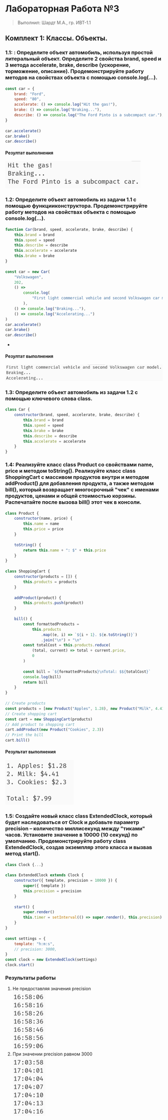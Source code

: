 # Лабораторная Работа №3

> Выполнил: Шардт М.А., гр. ИВТ-1.1

## Комплект 1: Классы. Объекты.

### 1.1: : Определите объект автомобиль, используя простой литеральный объект. Определите 2 свойства brand, speed и 3 метода accelerate, brake, describe (ускорение, торможение, описание). Продемонстрируйте работу методов на свойствах объекта с помощью console.log(...).

```js
const car = {
    brand: "Ford",
    speed: "80",
    accelerate: () => console.log("Hit the gas!"),
    brake: () => console.log("Braking..."),
    describe: () => console.log("The Ford Pinto is a subcompact car."),
}

car.accelerate()
car.brake()
car.describe()
```

#### Резултат выполнения

![Результаты](1.1.png)

### 1.2: Определите объект автомобиль из задачи 1.1 с помощью функцииконструктора. Продемонстрируйте работу методов на свойствах объекта с помощью console.log(...).

```js
function Car(brand, speed, accelerate, brake, describe) {
    this.brand = brand
    this.speed = speed
    this.describe = describe
    this.accelerate = accelerate
    this.brake = brake
}

const car = new Car(
    "Volkswagen",
    202,
    () =>
        console.log(
            "First light commercial vehicle and second Volkswagen car model."
        ),
    () => console.log("Braking..."),
    () => console.log("Accelerating...")
)
car.accelerate()
car.brake()
car.describe()
```
- 

#### Резултат выполнения

![Результаты](1.2.png)

### 1.3: Определите объект автомобиль из задачи 1.2 с помощью ключевого слова class.

```js
class Car {
    constructor(brand, speed, accelerate, brake, describe) {
        this.brand = brand
        this.speed = speed
        this.brake = brake
        this.describe = describe
        this.accelerate = accelerate
    }
}
```

### 1.4: Реализуйте класс class Product со свойствами name, price и методом toString(). Реализуйте класс class ShoppingCart с массивом продуктов внутри и методом addProduct() для добавления продукта, а также методом bill(), который возвращает многосрочный "чек" с именами продуктов, ценами и общей стоимостью корзины. Распечатайте после вызова bill() этот чек в консоли.

```js
class Product {
    constructor(name, price) {
        this.name = name
        this.price = price
    }

    toString() {
        return this.name + ": $" + this.price
    }
}

class ShoppingCart {
    constructor(products = []) {
        this.products = products
    }

    addProduct(product) {
        this.products.push(product)
    }

    bill() {
        const formattedProducts =
            this.products
                .map((e, i) => `${i + 1}. ${e.toString()}`)
                .join("\n") + "\n"
        const totalCost = this.products.reduce(
            (total, current) => total + current.price,
            0
        )

        const bill = `${formattedProducts}\nTotal: $${totalCost}`
        console.log(bill)
        return bill
    }
}

// Create products
const products = [new Product("Apples", 1.28), new Product("Milk", 4.41)]
// Create shopping cart
const cart = new ShoppingCart(products)
// Add product to shopping cart
cart.addProduct(new Product("Cookies", 2.3))
// Print the bill
cart.bill()
```

#### Результат выполнения

![Результаты](1.3.png)

### 1.5: Создайте новый класс class ExtendedClock, который будет наследоваться от Clock и добавьте параметр precision – количество миллисекунд между "тиками" часов. Установите значение в 10000 (10 секунд) по умолчанию. Продемонстрируйте работу class ExtendedClock, создав экземпляр этого класса и вызвав метод start().

```js
class Clock {...}

class ExtendedClock extends Clock {
    constructor({ template, precision = 10000 }) {
        super({ template })
        this.precision = precision
    }

    start() {
        super.render()
        this.timer = setInterval(() => super.render(), this.precision)
    }
}

const settings = {
    template: "h:m:s",
    // precision: 3000,
}
const clock = new ExtendedClock(settings)
clock.start()
```

### Результаты работы 

1. Не предоставляя значения precision<br>
![Результаты](1.4.1.png)
2. При значении precision равном 3000<br>
![Результаты](1.4.2.png)